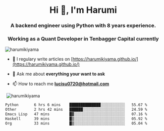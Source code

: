 <h1 align="center">Hi 👋, I'm Harumi</h1>
<h3 align="center">A backend engineer using <b>Python</b> with 8 years experience.</h3>
<h3 align="center">Working as a Quant Developer in <b>Tenbagger Capital</b> currently</h3>

<p align="left"> <img src="https://komarev.com/ghpvc/?username=harumikiyama" alt="harumikiyama" /> </p>


- 📝 I regulary write articles on [https://harumikiyama.github.io/](https://harumikiyama.github.io/)

- 💬 Ask me about **everything your want to ask**

- 📫 How to reach me **lucisu0720@hotmail.com**

<p>&nbsp;<img align="center" src="https://github-readme-stats.vercel.app/api?username=harumikiyama&show_icons=true" alt="harumikiyama" /></p>


<!--START_SECTION:waka-->

```txt
Python       6 hrs 6 mins    ██████████████░░░░░░░░░░░   55.67 %
Other        2 hrs 42 mins   ██████░░░░░░░░░░░░░░░░░░░   24.59 %
Emacs Lisp   47 mins         █▓░░░░░░░░░░░░░░░░░░░░░░░   07.16 %
Haskell      39 mins         █▒░░░░░░░░░░░░░░░░░░░░░░░   05.92 %
Org          33 mins         █▒░░░░░░░░░░░░░░░░░░░░░░░   05.04 %
```

<!--END_SECTION:waka-->
